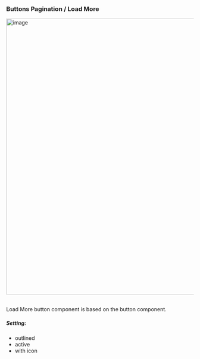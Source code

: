 ### Buttons Pagination / Load More

<img width="739" alt="image" src="https://github.com/catenax-ng/tx-portal-assets/assets/94133633/5c3f2f1b-f436-4845-9ce0-533b34f6be54">

<br>
<br>

Load More button component is based on the button component.

##### Setting:

- outlined
- active
- with icon

<br>
<br>
